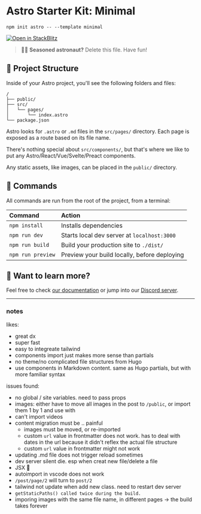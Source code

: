 # Astro Starter Kit: Minimal

```
npm init astro -- --template minimal
```

[![Open in StackBlitz](https://developer.stackblitz.com/img/open_in_stackblitz.svg)](https://stackblitz.com/github/withastro/astro/tree/latest/examples/minimal)

> 🧑‍🚀 **Seasoned astronaut?** Delete this file. Have fun!

## 🚀 Project Structure

Inside of your Astro project, you'll see the following folders and files:

```
/
├── public/
├── src/
│   └── pages/
│       └── index.astro
└── package.json
```

Astro looks for `.astro` or `.md` files in the `src/pages/` directory. Each page is exposed as a route based on its file name.

There's nothing special about `src/components/`, but that's where we like to put any Astro/React/Vue/Svelte/Preact components.

Any static assets, like images, can be placed in the `public/` directory.

## 🧞 Commands

All commands are run from the root of the project, from a terminal:

| Command           | Action                                       |
|:----------------  |:-------------------------------------------- |
| `npm install`     | Installs dependencies                        |
| `npm run dev`     | Starts local dev server at `localhost:3000`  |
| `npm run build`   | Build your production site to `./dist/`      |
| `npm run preview` | Preview your build locally, before deploying |

## 👀 Want to learn more?

Feel free to check [our documentation](https://github.com/withastro/astro) or jump into our [Discord server](https://astro.build/chat).

-----

### notes

likes:

- great dx
- super fast
- easy to integreate tailwind
- components import just makes more sense than partials
- no theme/no complicated file structures from Hugo
- use components in Markdown content. same as Hugo partials, but with more familiar syntax

issues found:

- no global / site variables. need to pass props
- images: either have to move all images in the post to `/public`, or import them 1 by 1 and use with <img>
- can't import videos
- content migration must be .. painful
  - images must be moved, or re-imported
  - custom `url` value in frontmatter does not work.
    has to deal with dates in the url because it didn't
    reflex the actual file structure
  - custom `url` value in frontmatter might not work
- updating .md file does not trigger reload sometimes
- dev server silent die. esp when creat new file/delete a file
- JSX 🤔
- autoimport in vscode does not work
- `/post/page/2` will turn to `post/2`
- tailwind not update when add new class. need to restart dev server
- `getStaticPaths() called twice during the build.`
- imporing images with the same file name, in different pages -> the build takes forever
